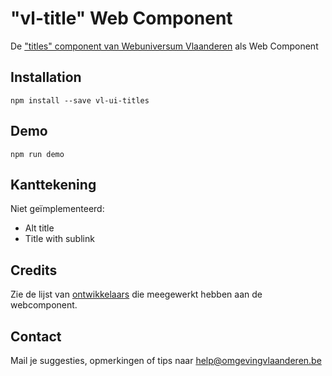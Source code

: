 # "vl-title" Web Component
De ["titles" component van Webuniversum Vlaanderen](https://overheid.vlaanderen.be/webuniversum/v3/documentation/atoms/vl-ui-titles/) als Web Component


## Installation
```
npm install --save vl-ui-titles
```

## Demo
```
npm run demo
```

## Kanttekening
Niet geïmplementeerd:
* Alt title
* Title with sublink

## Credits
Zie de lijst van [ontwikkelaars](https://github.com/milieuinfo/webcomponent-vl-ui-titles/graphs/contributors) die meegewerkt hebben aan de webcomponent.

## Contact
Mail je suggesties, opmerkingen of tips naar [help@omgevingvlaanderen.be](mailto:help@omgevingvlaanderen.be)
